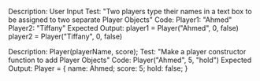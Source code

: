 Description: User Input
Test: "Two players type their names in a text box to be assigned to two separate Player Objects"
Code: Player1: "Ahmed" Player2: "Tiffany"
Expected Output: player1 = Player("Ahmed", 0, false) player2 = Player("Tiffany", 0, false)

Description: Player(playerName, score);
Test: "Make a player constructor function to add Player Objects"
Code: Player("Ahmed", 5, "hold")
Expected Output: Player = {
  name: Ahmed;
  score: 5;
  hold: false;
}